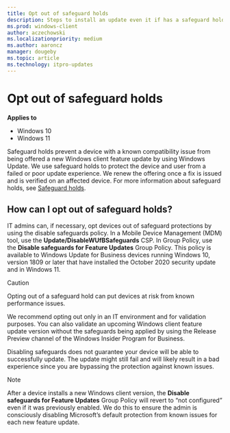```yaml
---
title: Opt out of safeguard holds
description: Steps to install an update even it if has a safeguard hold applied
ms.prod: windows-client
author: aczechowski
ms.localizationpriority: medium
ms.author: aaroncz
manager: dougeby
ms.topic: article
ms.technology: itpro-updates
---
```


# Opt out of safeguard holds

**Applies to**

-   Windows 10
-   Windows 11

Safeguard holds prevent a device with a known compatibility issue from being offered a new Windows client feature update by using Windows Update. We use safeguard holds to protect the device and user from a failed or poor update experience. We renew the offering once a fix is issued and is verified on an affected device. For more information about safeguard holds, see [Safeguard holds](safeguard-holds.md).

## How can I opt out of safeguard holds?

IT admins can, if necessary, opt devices out of safeguard protections by using the disable safeguards policy. In a Mobile Device Management (MDM) tool, use the **Update/DisableWUfBSafeguards** CSP. In Group Policy, use the **Disable safeguards for Feature Updates** Group Policy. This policy is available to Windows Update for Business devices running Windows 10, version 1809 or later that have installed the October 2020 security update and in Windows 11. 

> [!CAUTION]
> Opting out of a safeguard hold can put devices at risk from known performance issues. 

We recommend opting out only in an IT environment and for validation purposes. You can also validate an upcoming Windows client feature update version without the safeguards being applied by using the Release Preview channel of the Windows Insider Program for Business.

Disabling safeguards does not guarantee your device will be able to successfully update. The update might still fail and will likely result in a bad experience since you are bypassing the protection against known issues. 

> [!NOTE]
> After a device installs a new Windows client version, the **Disable safeguards for Feature Updates** Group Policy will revert to “not configured” even if it was previously enabled. We do this to ensure the admin is consciously disabling Microsoft’s default protection from known issues for each new feature update.  



